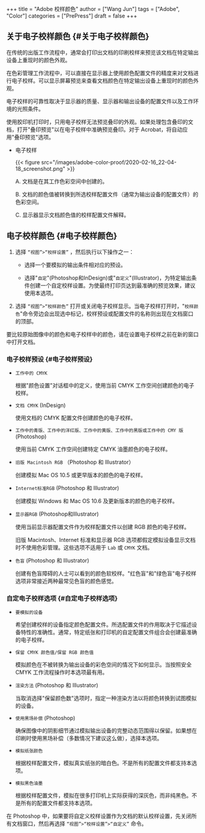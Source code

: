 +++
title = "Adobe 校样颜色"
author = ["Wang Jun"]
tags = ["Adobe", "Color"]
categories = ["PrePress"]
draft = false
+++

## 关于电子校样颜色 {#关于电子校样颜色}

在传统的出版工作流程中，通常会打印出文档的印刷校样来预览该文档在特定输出设备上重现时的颜色外观。

在色彩管理工作流程中，可以直接在显示器上使用颜色配置文件的精度来对文档进行电子校样。可以显示屏幕预览来查看文档颜色在特定输出设备上重现时的颜色外观。

电子校样的可靠性取决于显示器的质量、显示器和输出设备的配置文件以及工作环境的光照条件。

使用胶印机打印时，只用电子校样无法预览叠印的外观。如果处理包含叠印的文档，打开"叠印预览"以在电子校样中准确预览叠印。对于 Acrobat，将自动应用"叠印预览"选项。

-   电子校样

    {{< figure src="/images/adobe-color-proof/2020-02-16_22-04-18_screenshot.png" >}}

    A. 文档是在其工作色彩空间中创建的。

    B. 文档的颜色值被转换到所选校样配置文件（通常为输出设备的配置文件）的色彩空间。

    C. 显示器显示文档颜色值的校样配置文件解释。

<!--more-->


## 电子校样颜色 {#电子校样颜色}

1.  选择 `“视图”>“校样设置”` ，然后执行以下操作之一：
    -   选择一个要模拟的输出条件相对应的预设。

    -   选择"`自定`"(Photoshop和InDesign)或"`自定义`"(Illustrator)，为特定输出条件创建一个自定校样设置。为使最终打印页达到最准确的预览效果，建议使用本选项。

2.  选择 `“视图”>“校样颜色”` 打开或关闭电子校样显示。当电子校样打开时，"`校样颜色`"命令旁边会出现选中标记，校样预设或配置文件的名称则出现在文档窗口的顶部。

要比较原始图像中的颜色和电子校样中的颜色，请在设置电子校样之前在新的窗口中打开文档。


### 电子校样预设 {#电子校样预设}

-   `工作中的 CMYK`

    根据"颜色设置"对话框中的定义，使用当前 CMYK 工作空间创建颜色的电子校样。

-   `文档 CMYK` (InDesign)

    使用文档的 CMYK 配置文件创建颜色的电子校样。

-   `工作中的青版、工作中的洋红版、工作中的黄版、工作中的黑版或工作中的 CMY 版` (Photoshop)

    使用当前 CMYK 工作空间创建特定 CMYK 油墨颜色的电子校样。

-   `旧版 Macintosh RGB` （Photoshop 和 Illustrator）

    创建模拟 Mac OS 10.5  或更早版本的颜色的电子校样。

-   `Internet标准RGB` (Photoshop 和 Illustrator)

    创建模拟 Windows 和 Mac OS 10.6 及更新版本的颜色的电子校样。

-   `显示器RGB` (Photoshop和Illustrator)

    使用当前显示器配置文件作为校样配置文件以创建 RGB 颜色的电子校样。

    旧版 Macintosh、Internet 标准和显示器 RGB 选项都假定模拟设备显示文档时不使用色彩管理。这些选项不适用于 `Lab` 或 `CMYK` 文档。

-   `色盲` (Photoshop 和 Illustrator)

    创建有色盲障碍的人士可以看到的颜色软校样。"红色盲"和"绿色盲"电子校样选项非常接近两种最常见色盲的颜色感觉。


### 自定电子校样选项 {#自定电子校样选项}

-   `要模拟的设备`

    希望创建校样的设备指定颜色配置文件。所选配置文件的作用取决于它描述设备特性的准确性。通常，特定纸张和打印机的自定配置文件组合会创建最准确的电子校样。

-   `保留 CMYK 颜色值/保留 RGB 颜色值`

    模拟颜色在不被转换为输出设备的彩色空间的情况下如何显示。当按照安全 CMYK 工作流程操作时本选项最有用。

-   `渲染方法` (Photoshop 和 Illustrator)

    当取消选择"保留颜色数"选项时，指定一种渲染方法以将颜色转换到试图模拟的设备。

-   `使用黑场补偿` (Photoshop)

    确保图像中的阴影细节通过模拟输出设备的完整动态范围得以保留。如果想在印刷时使用黑场补偿（多数情况下建议这么做），选择本选项。

-   `模拟纸张颜色`

    根据校样配置文件，模拟真实纸张的暗白色。不是所有的配置文件都支持本选项。

-   `模拟黑色油墨`

    根据校样配置文件，模拟在很多打印机上实际获得的深灰色，而非纯黑色。不是所有的配置文件都支持本选项。

在 Photoshop 中，如果要将自定义校样设置作为文档的默认校样设置，先关闭所有文档窗口，然后再选择 `“视图”>“校样设置”>“自定义”` 命令。
